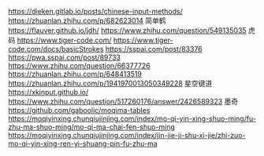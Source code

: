 
https://dieken.gitlab.io/posts/chinese-input-methods/
https://zhuanlan.zhihu.com/p/682623014
  简单鹤
       https://flauver.github.io/jdh/
       https://www.zhihu.com/question/549135035
  虎码
       https://www.tiger-code.com/
       https://www.tiger-code.com/docs/basicStrokes
       https://sspai.com/post/83376
       https://pwa.sspai.com/post/89733
       https://www.zhihu.com/question/66377726
       https://zhuanlan.zhihu.com/p/648413519
       https://zhuanlan.zhihu.com/p/1941970013050349228
  星空键道 
       https://xkinput.github.io/
       https://www.zhihu.com/question/517260176/answer/2426589323
  墨奇
       https://github.com/gaboolic/moqima-tables
       https://moqiyinxing.chunqiujinjing.com/index/mo-qi-yin-xing-shuo-ming/fu-zhu-ma-shuo-ming/mo-qi-ma-chai-fen-shuo-ming
       https://moqiyinxing.chunqiujinjing.com/index/jin-jie-ji-shu-xi-jie/zhi-zuo-mo-qi-yin-xing-ren-yi-shuang-pin-fu-zhu-ma